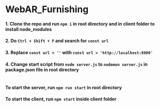 # WebAR_Furnishing

#### 1. Clone the repo and run `npm i` in root directory and in client folder to install node_modules
#### 2. Do `Ctrl + Shift + F` and search for `const url`
#### 3. Replace `const url = ''` with `const url = 'http://localhost:8000'`
#### 4. Change start script from `node server.js` to `nodemon server.js` in package.json file in root directory
#
#### To start the server, run `npm run start` in root directory
#### To start the client, run `npm start` inside client folder
